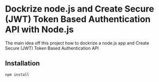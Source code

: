 Dockrize node.js and Create Secure (JWT) Token Based Authentication API with Node.js
=============

The main idea off this project how to dockrize a node.js app and Create Secure (JWT) Token Based Authentication API


Installation
-----------

```
npm install
```


